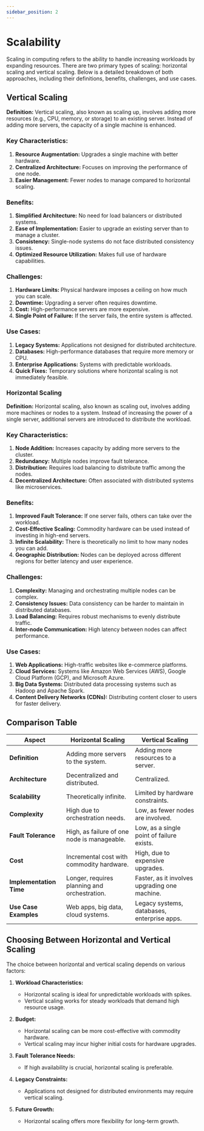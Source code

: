 ```yaml
---
sidebar_position: 2
---
```


# Scalability

Scaling in computing refers to the ability to handle increasing workloads by expanding resources. There are two primary types of scaling: horizontal scaling and vertical scaling. Below is a detailed breakdown of both approaches, including their definitions, benefits, challenges, and use cases.

## Vertical Scaling

**Definition:** Vertical scaling, also known as scaling up, involves adding more resources (e.g., CPU, memory, or storage) to an existing server. Instead of adding more servers, the capacity of a single machine is enhanced.

### Key Characteristics:

1.  **Resource Augmentation:** Upgrades a single machine with better hardware.
2.  **Centralized Architecture:** Focuses on improving the performance of one node.
3.  **Easier Management:** Fewer nodes to manage compared to horizontal scaling.

### Benefits:

1.  **Simplified Architecture:** No need for load balancers or distributed systems.
2.  **Ease of Implementation:** Easier to upgrade an existing server than to manage a cluster.
3.  **Consistency:** Single-node systems do not face distributed consistency issues.
4.  **Optimized Resource Utilization:** Makes full use of hardware capabilities.

### Challenges:

1.  **Hardware Limits:** Physical hardware imposes a ceiling on how much you can scale.
2.  **Downtime:** Upgrading a server often requires downtime.
3.  **Cost:** High-performance servers are more expensive.
4.  **Single Point of Failure:** If the server fails, the entire system is affected.

### Use Cases:

1.  **Legacy Systems:** Applications not designed for distributed architecture.
2.  **Databases:** High-performance databases that require more memory or CPU.
3.  **Enterprise Applications:** Systems with predictable workloads.
4.  **Quick Fixes:** Temporary solutions where horizontal scaling is not immediately feasible.

### Horizontal Scaling

**Definition:** Horizontal scaling, also known as scaling out, involves adding more machines or nodes to a system. Instead of increasing the power of a single server, additional servers are introduced to distribute the workload.

### Key Characteristics:

1.  **Node Addition:** Increases capacity by adding more servers to the cluster.
2.  **Redundancy:** Multiple nodes improve fault tolerance.
3.  **Distribution:** Requires load balancing to distribute traffic among the nodes.
4.  **Decentralized Architecture:** Often associated with distributed systems like microservices.

### Benefits:

1.  **Improved Fault Tolerance:** If one server fails, others can take over the workload.
2.  **Cost-Effective Scaling:** Commodity hardware can be used instead of investing in high-end servers.
3.  **Infinite Scalability:** There is theoretically no limit to how many nodes you can add.
4.  **Geographic Distribution:** Nodes can be deployed across different regions for better latency and user experience.

### Challenges:

1.  **Complexity:** Managing and orchestrating multiple nodes can be complex.
2.  **Consistency Issues:** Data consistency can be harder to maintain in distributed databases.
3.  **Load Balancing:** Requires robust mechanisms to evenly distribute traffic.
4.  **Inter-node Communication:** High latency between nodes can affect performance.

### Use Cases:

1.  **Web Applications:** High-traffic websites like e-commerce platforms.
2.  **Cloud Services:** Systems like Amazon Web Services (AWS), Google Cloud Platform (GCP), and Microsoft Azure.
3.  **Big Data Systems:** Distributed data processing systems such as Hadoop and Apache Spark.
4.  **Content Delivery Networks (CDNs):** Distributing content closer to users for faster delivery.

## Comparison Table

| Aspect                  | Horizontal Scaling                           | Vertical Scaling                              |
| ----------------------- | -------------------------------------------- | --------------------------------------------- |
| **Definition**          | Adding more servers to the system.           | Adding more resources to a server.            |
| **Architecture**        | Decentralized and distributed.               | Centralized.                                  |
| **Scalability**         | Theoretically infinite.                      | Limited by hardware constraints.              |
| **Complexity**          | High due to orchestration needs.             | Low, as fewer nodes are involved.             |
| **Fault Tolerance**     | High, as failure of one node is manageable.  | Low, as a single point of failure exists.     |
| **Cost**                | Incremental cost with commodity hardware.    | High, due to expensive upgrades.              |
| **Implementation Time** | Longer, requires planning and orchestration. | Faster, as it involves upgrading one machine. |
| **Use Case Examples**   | Web apps, big data, cloud systems.           | Legacy systems, databases, enterprise apps.   |

## Choosing Between Horizontal and Vertical Scaling

The choice between horizontal and vertical scaling depends on various factors:

1.  **Workload Characteristics:**

    - Horizontal scaling is ideal for unpredictable workloads with spikes.
    - Vertical scaling works for steady workloads that demand high resource usage.

2.  **Budget:**

    - Horizontal scaling can be more cost-effective with commodity hardware.
    - Vertical scaling may incur higher initial costs for hardware upgrades.

3.  **Fault Tolerance Needs:**

    - If high availability is crucial, horizontal scaling is preferable.

4.  **Legacy Constraints:**

    - Applications not designed for distributed environments may require vertical scaling.

5.  **Future Growth:**

    - Horizontal scaling offers more flexibility for long-term growth.
